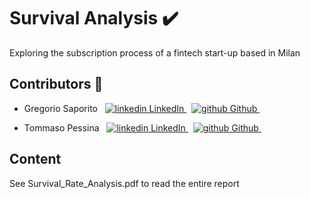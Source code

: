 # Survival Analysis :heavy_check_mark:
Exploring the subscription process of a fintech start-up based in Milan

## Contributors :busts_in_silhouette: 
- Gregorio Saporito &nbsp; <a href="https://www.linkedin.com/in/greg-saporito/" rel="nofollow noreferrer">
    <img src="https://i.stack.imgur.com/gVE0j.png" alt="linkedin"> LinkedIn
  </a>  &nbsp;
  <a href="https://github.com/gregorio-saporito" rel="nofollow noreferrer"> <img src="https://i.stack.imgur.com/tskMh.png" alt="github"> Github </a> &nbsp;
  
- Tommaso Pessina &nbsp; <a href="https://www.linkedin.com/in/tommaso-pessina-754960181/" rel="nofollow noreferrer">
    <img src="https://i.stack.imgur.com/gVE0j.png" alt="linkedin"> LinkedIn
  </a>  &nbsp;
  <a href="https://github.com/tommasopessina" rel="nofollow noreferrer"> <img src="https://i.stack.imgur.com/tskMh.png" alt="github"> Github </a> &nbsp;
  
## Content
See Survival_Rate_Analysis.pdf to read the entire report
